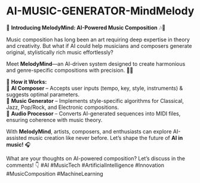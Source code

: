 # AI-MUSIC-GENERATOR-MindMelody
🚀 **Introducing MelodyMind: AI-Powered Music Composition** 🎶🎼  

Music composition has long been an art requiring deep expertise in theory and creativity. But what if AI could help musicians and composers generate original, stylistically rich music effortlessly?  

Meet **MelodyMind**—an AI-driven system designed to create harmonious and genre-specific compositions with precision. 🎵✨  

🔹 **How it Works:**  
🎼 **AI Composer** – Accepts user inputs (tempo, key, style, instruments) & suggests optimal parameters.  
🎼 **Music Generator** – Implements style-specific algorithms for Classical, Jazz, Pop/Rock, and Electronic compositions.  
🎼 **Audio Processor** – Converts AI-generated sequences into MIDI files, ensuring coherence with music theory.  

With **MelodyMind**, artists, composers, and enthusiasts can explore AI-assisted music creation like never before. Let’s shape the future of **AI in music!** 🎧  

What are your thoughts on AI-powered composition? Let’s discuss in the comments! 👇 #AI #MusicTech #ArtificialIntelligence #Innovation #MusicComposition #MachineLearning
